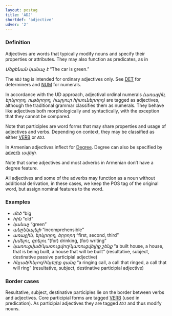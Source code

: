 ```yaml
---
layout: postag
title: 'ADJ'
shortdef: 'adjective'
udver: '2'
---
```


### Definition

Adjectives are words that typically modify nouns and specify their properties or attributes. They may also function as predicates, as in

_Մեքենան կանաչ է_ “The car is green.”

The `ADJ` tag is intended for ordinary adjectives only. See [DET]() for determiners and [NUM]() for numerals.

In accordance with the UD approach, adjectival ordinal numerals _(առաջին, երկրորդ, ութերորդ, հարյուր հիսուներորդ)_ are tagged as adjectives, although the traditional grammar classifies them as numerals. They behave like adjectives both morphologically and syntactically, with the exception that they cannot be compared.

Note that participles are word forms that may share properties and usage of adjectives and verbs. Depending on context, they may be classified as either [VERB]() or `ADJ`.

In Armenian adjectives inflect for [Degree](). Degree can also be specified by [adverb](ADV) _ավելի_.

Note that some adjectives and most adverbs in Armenian don’t have a degree feature.

All adjectives and some of the adverbs may function as a noun without additional derivation, in these cases, we keep the POS tag of the original word, but assign nominal features to the word.

### Examples

- _մեծ_ “big
- _հին_ “old”
-	_կանաչ_ “green”
-	_անընկալելի_ “incomprehensible”
-	_առաջին, երկրորդ, երրորդ_ “first, second, third”
-	_խմելու, գրելու_ “(for) drinking, (for) writing”
-	_կառուցված/կառուցվող/կառուցվելիք շենք_ “a built house, a house, that is being built, a house that will be built” (resultative, subject, destinative passive participial adjective)
-	_հնչած/հնչող/հնչելիք զանգ_ “a ringing call, a call that ringed, a call that will ring” (resultative, subject, destinative participial adjective)

### Border cases

Resultative, subject, destinative participles lie on the border between verbs and adjectives. Core participial forms are tagged [VERB]() (used in predication). As participial adjectives they are tagged `ADJ` and thus modify nouns.
